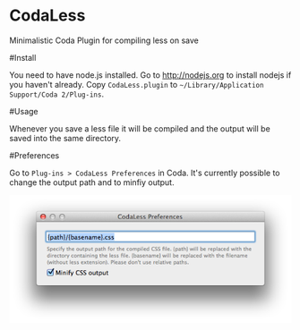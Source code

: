 CodaLess
========

Minimalistic Coda Plugin for compiling less on save

#Install

You need to have node.js installed. Go to http://nodejs.org to install nodejs if you haven't already. Copy `CodaLess.plugin` to `~/Library/Application Support/Coda 2/Plug-ins`.

#Usage

Whenever you save a less file it will be compiled and the output will be saved into the same directory.

#Preferences

Go to `Plug-ins > CodaLess Preferences` in Coda. It's currently possible to change the output path and to minfiy output.

![Preferences Screen Shot](preferencesScreenShot.png?raw=true)